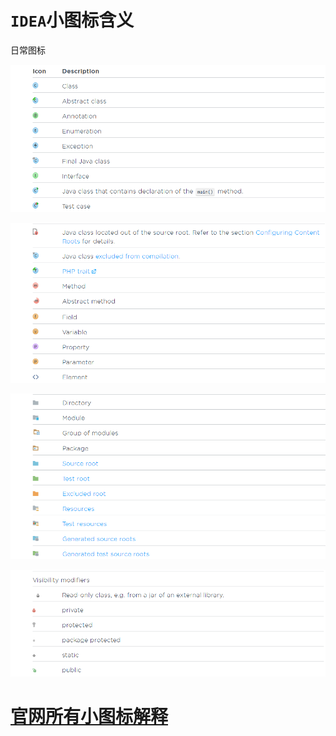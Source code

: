 # ``IDEA``小图标含义

日常图标

![图 8](../images/6dc7d44bc4e8c4f15e6d584d43ee12794e53c9472dd80cab90bbed9098c538ae.png)  

![图 9](../images/2cf6174284905679749dc48ce188bb12d300bed4cdfff11bc264b8aa24d22178.png)  

![图 10](../images/4ad7f2563a47840e77f791ab627df25ca9d7a18793b15fb6b890183453e9689b.png)  

![图 11](../images/3ed0c6fd739461270c64779a62a05586da86c0f0e879f5268bc5c6c65aece5ea.png)  

# [官网所有小图标解释](https://jetbrains.design/intellij/resources/icons_list/)


